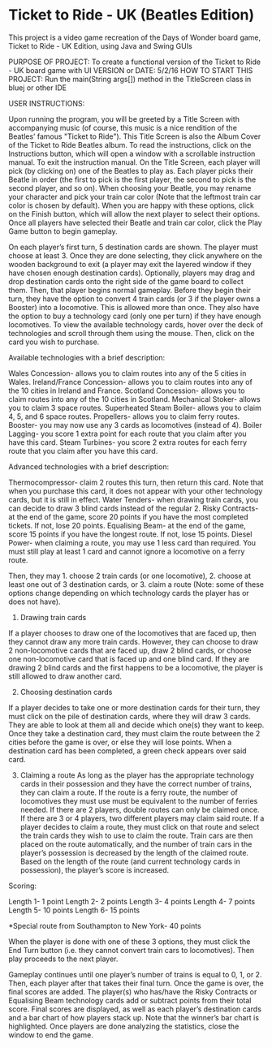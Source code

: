 # Ticket to Ride - UK (Beatles Edition)
This project is a video game recreation of the Days of Wonder board game, Ticket to Ride - UK Edition, using Java and Swing GUIs

PURPOSE OF PROJECT: To create a functional version of the Ticket to Ride - UK board game with UI
VERSION or DATE: 5/2/16
HOW TO START THIS PROJECT: Run the main(String args[]) method in the TitleScreen class in bluej or other IDE


USER INSTRUCTIONS:

Upon running the program, you will be greeted by a Title Screen with accompanying music
(of course, this music is a nice rendition of the Beatles’ famous "Ticket to Ride"). This
Title Screen is also the Album Cover of the Ticket to Ride Beatles album. To read the instructions, click on the Instructions button, which will open a window with a scrollable instruction manual. To exit the instruction manual. On the Title Screen, each player will pick (by clicking on) one of the Beatles to play as. Each player picks their Beatle in order (the first to pick is the first player, the second to pick is the second player, and so on). When choosing your Beatle, you may rename your character and pick your train car color (Note that the leftmost train car color is chosen by default). When you are happy with these options, click on the Finish button, which will allow the next player to select their options. Once all players have selected their Beatle and train car color, click the Play Game button to begin gameplay.


On each player’s first turn, 5 destination cards are shown. The player must choose at least 3. Once they are done selecting, they click anywhere on the wooden background to exit (a player may exit the layered window if they have chosen enough destination cards). Optionally, players may drag and drop destination cards onto the right side of the game board to collect them. Then, that player begins normal gameplay. Before they begin their turn, they have the option to convert 4 train cards (or 3 if the player owns a Booster) into a locomotive. This is allowed more than once. They also have the option to buy a technology card (only one per turn) if they have enough locomotives. To view the available technology cards, hover over the deck of technologies and scroll through them using the mouse. Then, click on the card you wish to purchase.

Available technologies with a brief description:

Wales Concession- allows you to claim routes into any of the 5 cities in Wales.
Ireland/France Concession- allows you to claim routes into any of the 10 cities in Ireland and France.
Scotland Concession- allows you to claim routes into any of the 10 cities in Scotland.
Mechanical Stoker- allows you to claim 3 space routes.
Superheated Steam Boiler- allows you to claim 4, 5, and 6 space routes.
Propellers- allows you to claim ferry routes.
Booster- you may now use any 3 cards as locomotives (instead of 4).
Boiler Lagging- you score 1 extra point for each route that you claim after you have this card.
Steam Turbines- you score 2 extra routes for each ferry route that you claim after you have this card.


Advanced technologies with a brief description:

Thermocompressor- claim 2 routes this turn, then return this card. Note that when you purchase this card, it does not appear with your other technology cards, but it is still in effect.
Water Tenders- when drawing train cards, you can decide to draw 3 blind cards instead of the regular 2.
Risky Contracts- at the end of the game, score 20 points if you have the most completed tickets. If not, lose 20 points.
Equalising Beam- at the end of the game, score 15 points if you have the longest route. If not, lose 15 points.
Diesel Power- when claiming a route, you may use 1 less card than required. You must still play at least 1 card and cannot ignore a locomotive on a ferry route.
 

Then, they may 1. choose 2 train cards (or one locomotive), 2. choose at least one out of 3 destination cards, or 3. claim a route (Note: some of these options change depending on which technology cards the player has or does not have).

1. Drawing train cards
	
If a player chooses to draw one of the locomotives that are faced up, then they cannot draw any more train cards. However, they can choose to draw 2 non-locomotive cards that are faced up, draw 2 blind cards, or choose one non-locomotive card that is faced up and one blind card. If they are drawing 2 blind cards and the first happens to be a locomotive, the player is still allowed to draw another card.

2. Choosing destination cards
	
If a player decides to take one or more destination cards for their turn, they must click on the pile of destination cards, where they will draw 3 cards. They are able to look at them all and decide which one(s) they want to keep. Once they take a destination card, they must claim the route between the 2 cities before the game is over, or else they will lose points. When a destination card has been completed, a green check appears over said card.

3. Claiming a route
As long as the player has the appropriate technology cards in their possession and they have the correct number of trains, they can claim a route. If the route is a ferry route, the number of locomotives they must use must be equivalent to the number of ferries needed. If there are 2 players, double routes can only be claimed once. If there are 3 or 4 players, two different players may claim said route. If a player decides to claim a route, they must click on that route and select the train cards they wish to use to claim the route. Train cars are then placed on the route automatically, and the number of train cars in the player’s possession is decreased by the length of the claimed route. Based on the length of the route (and current technology cards in possession), the player’s score is increased.
	
Scoring:

Length 1- 1 point
Length 2- 2 points
Length 3- 4 points
Length 4- 7 points
Length 5- 10 points 
Length 6- 15 points

*Special route from Southampton to New York- 40 points

When the player is done with one of these 3 options, they must click the End Turn button (i.e. they cannot convert train cars to locomotives). Then play proceeds to the next player.

Gameplay continues until one player’s number of trains is equal to 0, 1, or 2. Then, each player after that takes their final turn. Once the game is over, the final scores are added. The player(s) who has/have the Risky Contracts or Equalising Beam technology cards add or subtract points from their total score. Final scores are displayed, as well as each player’s destination cards and a bar chart of how players stack up. Note that the winner’s bar chart is highlighted. Once players are done analyzing the statistics, close the window to end the game. 
